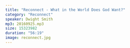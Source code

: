 ```yaml
---
title: "Reconnect - What in the World Does God Want?"
category: "Reconnect"
speaker: Dwight Smith
mp3: 20160925.mp3
size: 15323982
duration: "56:19"
image: reconnect.jpg
---
```

